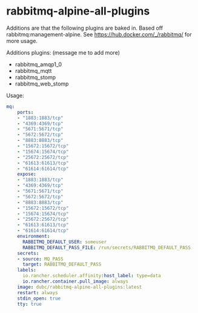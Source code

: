 # rabbitmq-alpine-all-plugins

Additions are that the following plugins are baked in. Based off rabbitmq:management-alpine. See https://hub.docker.com/_/rabbitmq/ for more usage.

Additions plugins: (message me to add more)

- rabbitmq_amqp1_0
- rabbitmq_mqtt
- rabbitmq_stomp
- rabbitmq_web_stomp

Usage:

```yaml
mq:
    ports: 
    - "1883:1883/tcp"
    - "4369:4369/tcp"
    - "5671:5671/tcp"
    - "5672:5672/tcp"
    - "8883:8883/tcp"
    - "15672:15672/tcp"
    - "15674:15674/tcp" 
    - "25672:25672/tcp"
    - "61613:61613/tcp"      
    - "61614:61614/tcp"   
    expose: 
    - "1883:1883/tcp"
    - "4369:4369/tcp"
    - "5671:5671/tcp"
    - "5672:5672/tcp"
    - "8883:8883/tcp"
    - "15672:15672/tcp"
    - "15674:15674/tcp" 
    - "25672:25672/tcp"
    - "61613:61613/tcp"  
    - "61614:61614/tcp"  
    environment:
      RABBITMQ_DEFAULT_USER: someuser
      RABBITMQ_DEFAULT_PASS_FILE: /run/secrets/RABBITMQ_DEFAULT_PASS
    secrets:
    - source: MQ_PASS
      target: RABBITMQ_DEFAULT_PASS    
    labels:
      io.rancher.scheduler.affinity:host_label: type=data
      io.rancher.container.pull_image: always  
    image: dubc/rabbitmq-alpine-all-plugins:latest
    restart: always
    stdin_open: true
    tty: true
```
